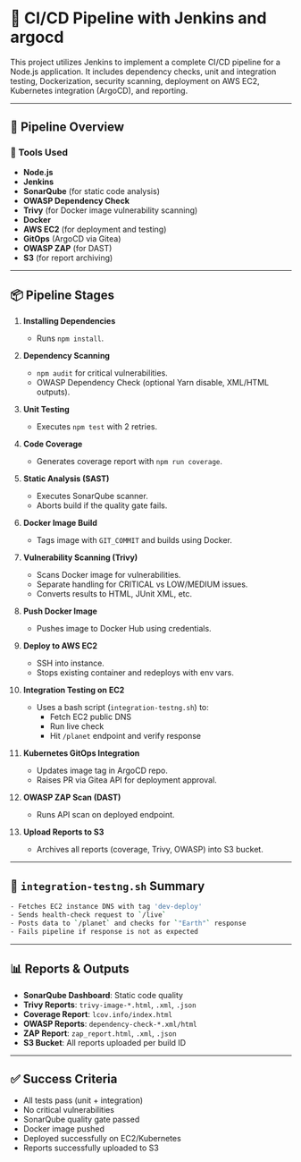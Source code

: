 
# 🚀 CI/CD Pipeline with Jenkins and argocd

This project utilizes Jenkins to implement a complete CI/CD pipeline for a Node.js application. It includes dependency checks, unit and integration testing, Dockerization, security scanning, deployment on AWS EC2, Kubernetes integration (ArgoCD), and reporting.

---

## 📂 Pipeline Overview

### 🔧 Tools Used
- **Node.js**
- **Jenkins**
- **SonarQube** (for static code analysis)
- **OWASP Dependency Check**
- **Trivy** (for Docker image vulnerability scanning)
- **Docker**
- **AWS EC2** (for deployment and testing)
- **GitOps** (ArgoCD via Gitea)
- **OWASP ZAP** (for DAST)
- **S3** (for report archiving)

---

## 📦 Pipeline Stages

1. **Installing Dependencies**
   - Runs `npm install`.

2. **Dependency Scanning**
   - `npm audit` for critical vulnerabilities.
   - OWASP Dependency Check (optional Yarn disable, XML/HTML outputs).

3. **Unit Testing**
   - Executes `npm test` with 2 retries.

4. **Code Coverage**
   - Generates coverage report with `npm run coverage`.

5. **Static Analysis (SAST)**
   - Executes SonarQube scanner.
   - Aborts build if the quality gate fails.

6. **Docker Image Build**
   - Tags image with `GIT_COMMIT` and builds using Docker.

7. **Vulnerability Scanning (Trivy)**
   - Scans Docker image for vulnerabilities.
   - Separate handling for CRITICAL vs LOW/MEDIUM issues.
   - Converts results to HTML, JUnit XML, etc.

8. **Push Docker Image**
   - Pushes image to Docker Hub using credentials.

9. **Deploy to AWS EC2**
   - SSH into instance.
   - Stops existing container and redeploys with env vars.

10. **Integration Testing on EC2**
    - Uses a bash script (`integration-testng.sh`) to:
      - Fetch EC2 public DNS
      - Run live check
      - Hit `/planet` endpoint and verify response

11. **Kubernetes GitOps Integration**
    - Updates image tag in ArgoCD repo.
    - Raises PR via Gitea API for deployment approval.

12. **OWASP ZAP Scan (DAST)**
    - Runs API scan on deployed endpoint.

13. **Upload Reports to S3**
    - Archives all reports (coverage, Trivy, OWASP) into S3 bucket.

---

## 📜 `integration-testng.sh` Summary

```bash
- Fetches EC2 instance DNS with tag 'dev-deploy'
- Sends health-check request to `/live`
- Posts data to `/planet` and checks for `"Earth"` response
- Fails pipeline if response is not as expected
```

---

## 📊 Reports & Outputs

- **SonarQube Dashboard**: Static code quality
- **Trivy Reports**: `trivy-image-*.html`, `.xml`, `.json`
- **Coverage Report**: `lcov.info/index.html`
- **OWASP Reports**: `dependency-check-*.xml/html`
- **ZAP Report**: `zap_report.html`, `.xml`, `.json`
- **S3 Bucket**: All reports uploaded per build ID

---

## ✅ Success Criteria

- All tests pass (unit + integration)
- No critical vulnerabilities
- SonarQube quality gate passed
- Docker image pushed
- Deployed successfully on EC2/Kubernetes
- Reports successfully uploaded to S3

